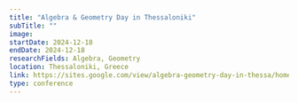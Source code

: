 ```yaml
---
title: "Algebra & Geometry Day in Thessaloniki"
subTitle: ""
image:
startDate: 2024-12-18
endDate: 2024-12-18
researchFields: Algebra, Geometry
location: Thessaloniki, Greece
link: https://sites.google.com/view/algebra-geometry-day-in-thessa/home
type: conference
---
```

